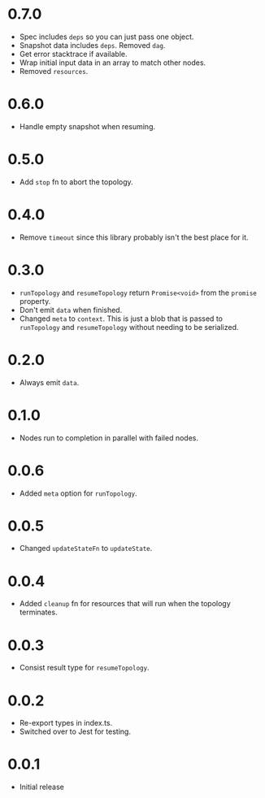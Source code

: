 # 0.7.0

* Spec includes `deps` so you can just pass one object.
* Snapshot data includes `deps`. Removed `dag`.
* Get error stacktrace if available.
* Wrap initial input data in an array to match other nodes.
* Removed `resources`.

# 0.6.0

* Handle empty snapshot when resuming.

# 0.5.0

* Add `stop` fn to abort the topology.

# 0.4.0

* Remove `timeout` since this library probably isn't the best place for it.

# 0.3.0

* `runTopology` and `resumeTopology` return `Promise<void>` from
the `promise` property.
* Don't emit `data` when finished.
* Changed `meta` to `context`. This is just a blob that is passed
to `runTopology` and `resumeTopology` without needing to be serialized.

# 0.2.0

* Always emit `data`.

# 0.1.0

* Nodes run to completion in parallel with failed nodes.

# 0.0.6

* Added `meta` option for `runTopology`.

# 0.0.5

* Changed `updateStateFn` to `updateState`.

# 0.0.4

* Added `cleanup` fn for resources that will run when the topology terminates.

# 0.0.3

* Consist result type for `resumeTopology`.

# 0.0.2

* Re-export types in index.ts.
* Switched over to Jest for testing.

# 0.0.1

* Initial release
